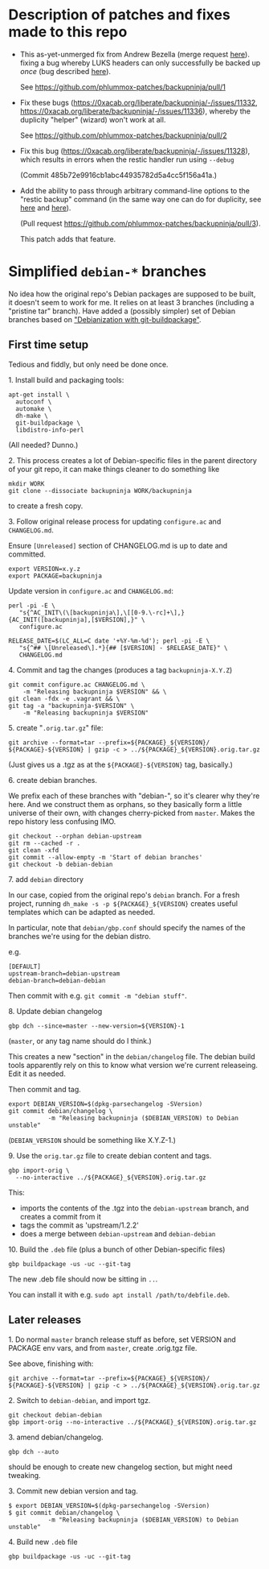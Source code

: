 
# Description of patches and fixes made to this repo

- This as-yet-unmerged fix from Andrew Bezella (merge request [here][luks-merge]).
  fixing a bug whereby LUKS headers can only successfully be backed up *once*
  (bug described [here][luks-bug]).

  See <https://github.com/phlummox-patches/backupninja/pull/1>

- Fix these bugs (<https://0xacab.org/liberate/backupninja/-/issues/11332>,
  <https://0xacab.org/liberate/backupninja/-/issues/11336>), whereby the duplicity
  "helper" (wizard) won't work at all.

  See <https://github.com/phlummox-patches/backupninja/pull/2>

- Fix this bug (<https://0xacab.org/liberate/backupninja/-/issues/11328>),
  which results in errors when the restic handler run using `--debug`

  (Commit 485b72e9916cb1abc44935782d5a4cc5f156a41a.)

- Add the ability to pass through arbitrary command-line options to the "restic backup"
  command (in the same way one can do for duplicity, see [here][dup-example-l9] and [here][dup-conf-l8]).

  (Pull request <https://github.com/phlummox-patches/backupninja/pull/3>).

  This patch adds that feature.

[dup-example-l9]: https://github.com/phlummox-patches/backupninja/blob/backupninja-1.2.1/examples/example.dup#L9
[dup-conf-l8]: https://github.com/phlummox-patches/backupninja/blob/backupninja-1.2.1/handlers/dup.in#L8


[luks-merge]: https://0xacab.org/liberate/backupninja/-/merge_requests/58
[luks-bug]: https://0xacab.org/liberate/backupninja/-/issues/11333

# Simplified `debian-*` branches

No idea how the original repo's Debian packages are supposed to be built, it
doesn't seem to work for me. It relies on at least 3 branches (including
a "pristine tar" branch).
Have added a (possibly simpler) set of Debian branches based on
["Debianization with git-buildpackage"](http://www.lpenz.org/articles/debgit/index.html).

## First time setup

Tedious and fiddly, but only need be done once.

1\. Install build and packaging tools:

```
apt-get install \
  autoconf \
  automake \
  dh-make \
  git-buildpackage \
  libdistro-info-perl
```

(All needed? Dunno.)

2\. This process creates a lot of Debian-specific files in the parent directory of your
git repo, it can make things cleaner to do something like

```
mkdir WORK
git clone --dissociate backupninja WORK/backupninja
```

to create a fresh copy.

3\. Follow original release process for updating `configure.ac` and `CHANGELOG.md`.

Ensure `[Unreleased]` section of CHANGELOG.md is up to date and committed.

```
export VERSION=x.y.z
export PACKAGE=backupninja
```

Update version in `configure.ac` and `CHANGELOG.md`:

```
perl -pi -E \
   "s{^AC_INIT\(\[backupninja\],\[[0-9.\-rc]+\],}{AC_INIT([backupninja],[$VERSION],}" \
   configure.ac

RELEASE_DATE=$(LC_ALL=C date '+%Y-%m-%d'); perl -pi -E \
   "s{^## \[Unreleased\].*}{## [$VERSION] - $RELEASE_DATE}" \
   CHANGELOG.md
```

4\.  Commit and tag the changes (produces a tag `backupninja-X.Y.Z`)

```
git commit configure.ac CHANGELOG.md \
    -m "Releasing backupninja $VERSION" && \
git clean -fdx -e .vagrant && \
git tag -a "backupninja-$VERSION" \
    -m "Releasing backupninja $VERSION"
```

5\. create "`.orig.tar.gz`" file:

```
git archive --format=tar --prefix=${PACKAGE}_${VERSION}/ ${PACKAGE}-${VERSION} | gzip -c > ../${PACKAGE}_${VERSION}.orig.tar.gz
```

(Just gives us a .tgz as at the `${PACKAGE}-${VERSION}` tag, basically.)

6\. create debian branches.

We prefix each of these branches with "debian-", so it's clearer
why they're here. And we construct them as orphans, so they basically
form a little universe of their own, with changes cherry-picked
from `master`. Makes the repo history less confusing IMO.

```
git checkout --orphan debian-upstream
git rm --cached -r .
git clean -xfd
git commit --allow-empty -m 'Start of debian branches'
git checkout -b debian-debian
```

7\. add `debian` directory

In our case, copied from the original repo's `debian` branch.
For a fresh project, running `dh_make -s -p ${PACKAGE}_${VERSION}`
creates useful templates which can be adapted as needed.

In particular, note that `debian/gbp.conf` should specify the
names of the branches we're using for the debian distro.

e.g.

```
[DEFAULT]
upstream-branch=debian-upstream
debian-branch=debian-debian
```

Then commit with e.g. `git commit -m "debian stuff"`.

8\. Update debian changelog

```
gbp dch --since=master --new-version=${VERSION}-1
```

(`master`, or any tag name should do I think.)

This creates a new "section" in the `debian/changelog`
file. The debian build tools apparently rely on this to
know what version we're current releaseing. Edit it as needed.

Then commit and tag.

```
export DEBIAN_VERSION=$(dpkg-parsechangelog -SVersion)
git commit debian/changelog \
           -m "Releasing backupninja ($DEBIAN_VERSION) to Debian unstable"
```

(`DEBIAN_VERSION` should be something like X.Y.Z-1.)

9\. Use the `orig.tar.gz` file to create debian content and tags.

```
gbp import-orig \
  --no-interactive ../${PACKAGE}_${VERSION}.orig.tar.gz
```

This:

- imports the contents of the .tgz into the `debian-upstream` branch, and
  creates a commit from it
- tags the commit as 'upstream/1.2.2'
- does a merge between `debian-upstream` and `debian-debian`

10\. Build the `.deb` file (plus a bunch of other Debian-specific files)

```
gbp buildpackage -us -uc --git-tag
```

The new .deb file should now be sitting in `..`.

You can install it with e.g. `sudo apt install /path/to/debfile.deb`.

## Later releases

1\. Do normal `master` branch release stuff as before, set VERSION and PACKAGE
env vars, and from `master`, create .orig.tgz file.

See above, finishing with:

```
git archive --format=tar --prefix=${PACKAGE}_${VERSION}/ ${PACKAGE}-${VERSION} | gzip -c > ../${PACKAGE}_${VERSION}.orig.tar.gz
```

2\. Switch to `debian-debian`, and import tgz.

```
git checkout debian-debian
gbp import-orig --no-interactive ../${PACKAGE}_${VERSION}.orig.tar.gz
```


3\. amend debian/changelog.

```
gbp dch --auto
```

should be enough to create new changelog section, but might need tweaking.

3\. Commit new debian version and tag.

```
$ export DEBIAN_VERSION=$(dpkg-parsechangelog -SVersion)
$ git commit debian/changelog \
           -m "Releasing backupninja ($DEBIAN_VERSION) to Debian unstable"
```

4\. Build new `.deb` file

```
gbp buildpackage -us -uc --git-tag
```

